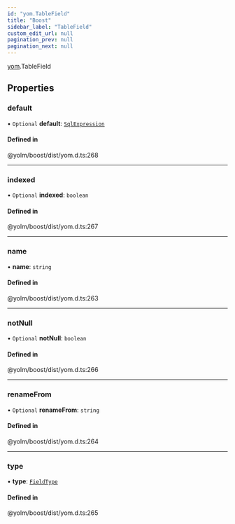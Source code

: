 ```yaml
---
id: "yom.TableField"
title: "Boost"
sidebar_label: "TableField"
custom_edit_url: null
pagination_prev: null
pagination_next: null
---
```


[yom](../namespaces/yom.md).TableField

## Properties

### default

• `Optional` **default**: [`SqlExpression`](../namespaces/yom.md#sqlexpression)

#### Defined in

@yolm/boost/dist/yom.d.ts:268

___

### indexed

• `Optional` **indexed**: `boolean`

#### Defined in

@yolm/boost/dist/yom.d.ts:267

___

### name

• **name**: `string`

#### Defined in

@yolm/boost/dist/yom.d.ts:263

___

### notNull

• `Optional` **notNull**: `boolean`

#### Defined in

@yolm/boost/dist/yom.d.ts:266

___

### renameFrom

• `Optional` **renameFrom**: `string`

#### Defined in

@yolm/boost/dist/yom.d.ts:264

___

### type

• **type**: [`FieldType`](../namespaces/yom.md#fieldtype)

#### Defined in

@yolm/boost/dist/yom.d.ts:265
